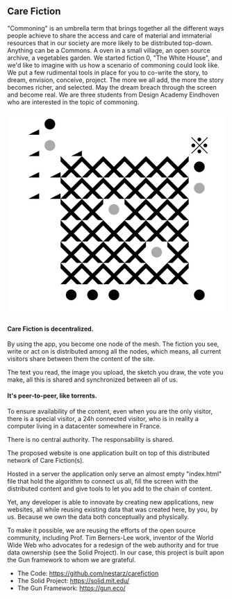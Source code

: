 ##  Care Fiction

"Commoning" is an umbrella term that brings together all the different ways people achieve to share the access and care of material and immaterial resources that in our society are more likely to be distributed top-down. Anything can be a Commons. A oven in a small village, an open source archive, a vegetables garden.
We started fiction 0, "The White House", and we'd like to imagine with us how a scenario of commoning could look like. We put a few rudimental tools in place for you to co-write the story, to dream, envision, conceive, project. The more we all add, the more the story becomes richer, and selected. May the dream breach through the screen and become real.
We are three students from Design Academy Eindhoven who are interested in the topic of commoning.

![care-fiction](assets/mesh-2.png)

#### Care Fiction is decentralized.

By using the app, you become one node of the mesh. The fiction you see, write or act on is distributed among all the nodes, which means, all current visitors share between them the content of the site.

The text you read, the image you upload, the sketch you draw, the vote you make, all this is shared and synchronized between all of us.

#### It's peer-to-peer, like torrents.

To ensure availability of the content, even when you are the only visitor, there is a special visitor, a 24h connected visitor, who is in reality a computer living in a datacenter somewhere in France.

There is no central authority. The responsability is shared.

The proposed website is one application built on top of this distributed network of Care Fiction(s).

Hosted in a server the application only serve an almost empty "index.html" file that hold the algorithm to connect us all, fill the screen with the distributed content and give tools to let you add to the chain of content.

Yet, any developer is able to innovate by creating new applications, new websites, all while reusing existing data that was created here, by you, by us. Because we own the data both conceptually and physically.

To make it possible, we are reusing the efforts of the open source community, including Prof. Tim Berners-Lee work, inventor of the World Wide Web who advocates for a redesign of the web authority and for true data ownership (see the Solid Project). In our case, this project is built apon the Gun framework to whom we are grateful.

- The Code: https://github.com/nestarz/carefiction
- The Solid Project: https://solid.mit.edu/
- The Gun Framework: https://gun.eco/
